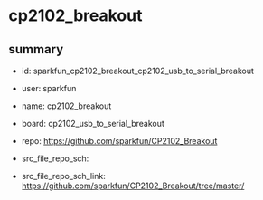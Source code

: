 # cp2102_breakout
 
## summary 
* id: sparkfun_cp2102_breakout_cp2102_usb_to_serial_breakout
* user: sparkfun
* name: cp2102_breakout
* board: cp2102_usb_to_serial_breakout
* repo: https://github.com/sparkfun/CP2102_Breakout



* src_file_repo_sch: 
* src_file_repo_sch_link: https://github.com/sparkfun/CP2102_Breakout/tree/master/




